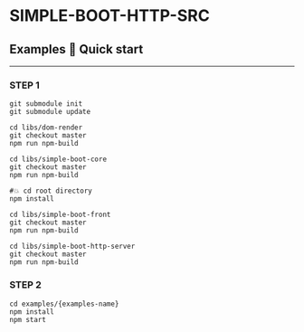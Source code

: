 SIMPLE-BOOT-HTTP-SRC
===
## Examples 🚀 Quick start

--- 

### STEP 1
```shell
git submodule init
git submodule update

cd libs/dom-render
git checkout master
npm run npm-build

cd libs/simple-boot-core
git checkout master
npm run npm-build

#💥 cd root directory
npm install

cd libs/simple-boot-front
git checkout master
npm run npm-build

cd libs/simple-boot-http-server
git checkout master
npm run npm-build
```


### STEP 2
```shell
cd examples/{examples-name}
npm install
npm start
```